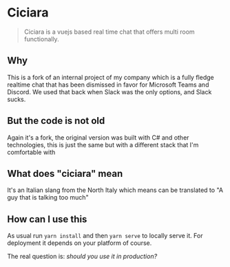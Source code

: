 # Ciciara

> Ciciara is a vuejs based real time chat that offers multi room functionally.

## Why

This is a fork of an internal project of my company which is a fully fledge realtime chat that has been dismissed in favor for Microsoft Teams and Discord. We used that back when Slack was the only options, and Slack sucks.

## But the code is not old

Again it's a fork, the original version was built with C# and other technologies, this is just the same but with a different stack that I'm comfortable with

## What does "ciciara" mean

It's an Italian slang from the North Italy which means can be translated to "A guy that is talking too much"

## How can I use this

As usual run `yarn install` and then `yarn serve` to locally serve it. For deployment it depends on your platform of course.

The real question is: *should you use it in production?*

